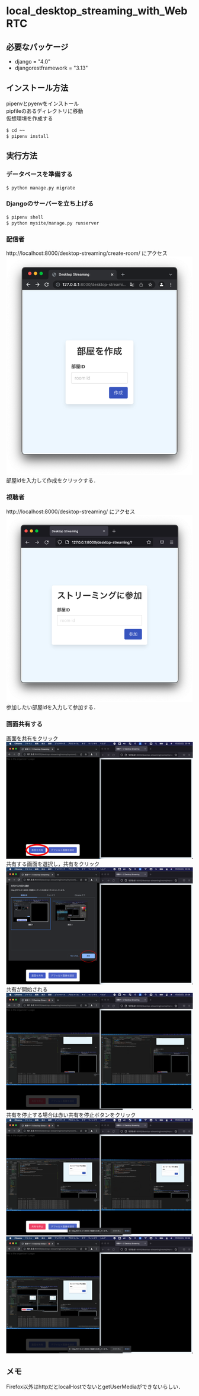 # local_desktop_streaming_with_WebRTC
## 必要なパッケージ
* django = "4.0"
* djangorestframework = "3.13"
## インストール方法
pipenvとpyenvをインストール  
pipfileのあるディレクトリに移動  
仮想環境を作成する  
```
$ cd ~~
$ pipenv install
```
## 実行方法
### データベースを準備する
```
$ python manage.py migrate
```
### Djangoのサーバーを立ち上げる
```
$ pipenv shell
$ python mysite/manage.py runserver
```
### 配信者
http://localhost:8000/desktop-streaming/create-room/ にアクセス
![create room img](/img/create_room.png) 
部屋idを入力して作成をクリックする．
### 視聴者
http://localhost:8000/desktop-streaming/ にアクセス
![join img](/img/join.png) 
参加したい部屋idを入力して参加する．
### 画面共有する
画面を共有をクリック  
![click share desktop button](/img/share1.png)  
共有する画面を選択し，共有をクリック  
![choose  desktop and click share button](/img/share2.png)  
共有が開始される  
![sharing desktop begin](/img/share3.png)  
共有を停止する場合は赤い共有を停止ボタンをクリック
![push red button to stop desktop begin](/img/share4.png)  
![a after stop sharing screen shot ](/img/share5.png)  


## メモ
Firefox以外はhttpだとlocalHostでないとgetUserMediaができないらしい．  
